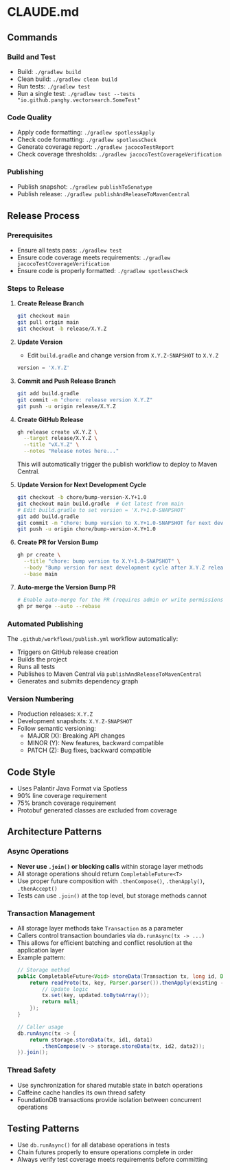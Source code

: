# CLAUDE.md

## Commands

### Build and Test
- Build: `./gradlew build`
- Clean build: `./gradlew clean build`
- Run tests: `./gradlew test`
- Run a single test: `./gradlew test --tests "io.github.panghy.vectorsearch.SomeTest"`

### Code Quality
- Apply code formatting: `./gradlew spotlessApply`
- Check code formatting: `./gradlew spotlessCheck`
- Generate coverage report: `./gradlew jacocoTestReport`
- Check coverage thresholds: `./gradlew jacocoTestCoverageVerification`

### Publishing
- Publish snapshot: `./gradlew publishToSonatype`
- Publish release: `./gradlew publishAndReleaseToMavenCentral`

## Release Process

### Prerequisites
- Ensure all tests pass: `./gradlew test`
- Ensure code coverage meets requirements: `./gradlew jacocoTestCoverageVerification`
- Ensure code is properly formatted: `./gradlew spotlessCheck`

### Steps to Release

1. **Create Release Branch**
   ```bash
   git checkout main
   git pull origin main
   git checkout -b release/X.Y.Z
   ```

2. **Update Version**
   - Edit `build.gradle` and change version from `X.Y.Z-SNAPSHOT` to `X.Y.Z`
   ```gradle
   version = 'X.Y.Z'
   ```

3. **Commit and Push Release Branch**
   ```bash
   git add build.gradle
   git commit -m "chore: release version X.Y.Z"
   git push -u origin release/X.Y.Z
   ```

4. **Create GitHub Release**
   ```bash
   gh release create vX.Y.Z \
     --target release/X.Y.Z \
     --title "vX.Y.Z" \
     --notes "Release notes here..."
   ```
   
   This will automatically trigger the publish workflow to deploy to Maven Central.

5. **Update Version for Next Development Cycle**
   ```bash
   git checkout -b chore/bump-version-X.Y+1.0
   git checkout main build.gradle  # Get latest from main
   # Edit build.gradle to set version = 'X.Y+1.0-SNAPSHOT'
   git add build.gradle
   git commit -m "chore: bump version to X.Y+1.0-SNAPSHOT for next development cycle"
   git push -u origin chore/bump-version-X.Y+1.0
   ```

6. **Create PR for Version Bump**
   ```bash
   gh pr create \
     --title "chore: bump version to X.Y+1.0-SNAPSHOT" \
     --body "Bump version for next development cycle after X.Y.Z release" \
     --base main
   ```

7. **Auto-merge the Version Bump PR**
   ```bash
   # Enable auto-merge for the PR (requires admin or write permissions)
   gh pr merge --auto --rebase
   ```

### Automated Publishing
The `.github/workflows/publish.yml` workflow automatically:
- Triggers on GitHub release creation
- Builds the project
- Runs all tests
- Publishes to Maven Central via `publishAndReleaseToMavenCentral`
- Generates and submits dependency graph

### Version Numbering
- Production releases: `X.Y.Z`
- Development snapshots: `X.Y.Z-SNAPSHOT`
- Follow semantic versioning:
  - MAJOR (X): Breaking API changes
  - MINOR (Y): New features, backward compatible
  - PATCH (Z): Bug fixes, backward compatible

## Code Style
- Uses Palantir Java Format via Spotless
- 90% line coverage requirement
- 75% branch coverage requirement
- Protobuf generated classes are excluded from coverage

## Architecture Patterns

### Async Operations
- **Never use `.join()` or blocking calls** within storage layer methods
- All storage operations should return `CompletableFuture<T>`
- Use proper future composition with `.thenCompose()`, `.thenApply()`, `.thenAccept()`
- Tests can use `.join()` at the top level, but storage methods cannot

### Transaction Management
- All storage layer methods take `Transaction` as a parameter
- Callers control transaction boundaries via `db.runAsync(tx -> ...)`
- This allows for efficient batching and conflict resolution at the application layer
- Example pattern:
  ```java
  // Storage method
  public CompletableFuture<Void> storeData(Transaction tx, long id, Data data) {
      return readProto(tx, key, Parser.parser()).thenApply(existing -> {
          // Update logic
          tx.set(key, updated.toByteArray());
          return null;
      });
  }
  
  // Caller usage
  db.runAsync(tx -> {
      return storage.storeData(tx, id1, data1)
          .thenCompose(v -> storage.storeData(tx, id2, data2));
  }).join();
  ```

### Thread Safety
- Use synchronization for shared mutable state in batch operations
- Caffeine cache handles its own thread safety
- FoundationDB transactions provide isolation between concurrent operations

## Testing Patterns
- Use `db.runAsync()` for all database operations in tests
- Chain futures properly to ensure operations complete in order
- Always verify test coverage meets requirements before committing